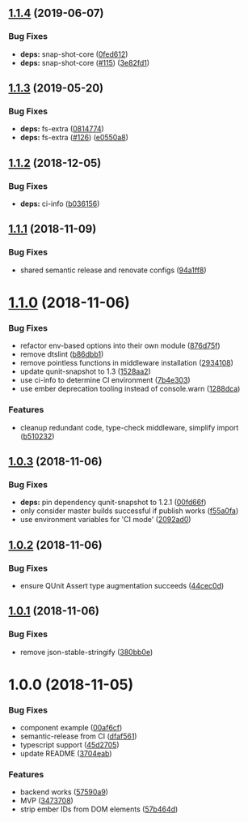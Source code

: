 ## [1.1.4](https://github.com/mike-north/ember-qunit-snapshots/compare/v1.1.3...v1.1.4) (2019-06-07)


### Bug Fixes

* **deps:** snap-shot-core ([0fed612](https://github.com/mike-north/ember-qunit-snapshots/commit/0fed612))
* **deps:** snap-shot-core ([#115](https://github.com/mike-north/ember-qunit-snapshots/issues/115)) ([3e82fd1](https://github.com/mike-north/ember-qunit-snapshots/commit/3e82fd1))

## [1.1.3](https://github.com/mike-north/ember-qunit-snapshots/compare/v1.1.2...v1.1.3) (2019-05-20)


### Bug Fixes

* **deps:** fs-extra ([0814774](https://github.com/mike-north/ember-qunit-snapshots/commit/0814774))
* **deps:** fs-extra ([#126](https://github.com/mike-north/ember-qunit-snapshots/issues/126)) ([e0550a8](https://github.com/mike-north/ember-qunit-snapshots/commit/e0550a8))

## [1.1.2](https://github.com/mike-north/ember-qunit-snapshots/compare/v1.1.1...v1.1.2) (2018-12-05)


### Bug Fixes

* **deps:** ci-info ([b036156](https://github.com/mike-north/ember-qunit-snapshots/commit/b036156))

## [1.1.1](https://github.com/mike-north/ember-qunit-snapshots/compare/v1.1.0...v1.1.1) (2018-11-09)


### Bug Fixes

* shared semantic release and renovate configs ([94a1ff8](https://github.com/mike-north/ember-qunit-snapshots/commit/94a1ff8))

# [1.1.0](https://github.com/mike-north/ember-qunit-snapshots/compare/v1.0.3...v1.1.0) (2018-11-06)


### Bug Fixes

* refactor env-based options into their own module ([876d75f](https://github.com/mike-north/ember-qunit-snapshots/commit/876d75f))
* remove dtslint ([b86dbb1](https://github.com/mike-north/ember-qunit-snapshots/commit/b86dbb1))
* remove pointless functions in middleware installation ([2934108](https://github.com/mike-north/ember-qunit-snapshots/commit/2934108))
* update qunit-snapshot to 1.3 ([1528aa2](https://github.com/mike-north/ember-qunit-snapshots/commit/1528aa2))
* use ci-info to determine CI environment ([7b4e303](https://github.com/mike-north/ember-qunit-snapshots/commit/7b4e303))
* use ember deprecation tooling instead of console.warn ([1288dca](https://github.com/mike-north/ember-qunit-snapshots/commit/1288dca))


### Features

* cleanup redundant code, type-check middleware, simplify import ([b510232](https://github.com/mike-north/ember-qunit-snapshots/commit/b510232))

## [1.0.3](https://github.com/mike-north/ember-qunit-snapshots/compare/v1.0.2...v1.0.3) (2018-11-06)


### Bug Fixes

* **deps:** pin dependency qunit-snapshot to 1.2.1 ([00fd66f](https://github.com/mike-north/ember-qunit-snapshots/commit/00fd66f))
* only consider master builds successful if publish works ([f55a0fa](https://github.com/mike-north/ember-qunit-snapshots/commit/f55a0fa))
* use environment variables for 'CI mode' ([2092ad0](https://github.com/mike-north/ember-qunit-snapshots/commit/2092ad0))

## [1.0.2](https://github.com/mike-north/ember-qunit-snapshots/compare/v1.0.1...v1.0.2) (2018-11-06)


### Bug Fixes

* ensure QUnit Assert type augmentation succeeds ([44cec0d](https://github.com/mike-north/ember-qunit-snapshots/commit/44cec0d))

## [1.0.1](https://github.com/mike-north/ember-qunit-snapshots/compare/v1.0.0...v1.0.1) (2018-11-06)


### Bug Fixes

* remove json-stable-stringify ([380bb0e](https://github.com/mike-north/ember-qunit-snapshots/commit/380bb0e))

# 1.0.0 (2018-11-05)


### Bug Fixes

* component example ([00af6cf](https://github.com/mike-north/ember-qunit-snapshots/commit/00af6cf))
* semantic-release from CI ([dfaf561](https://github.com/mike-north/ember-qunit-snapshots/commit/dfaf561))
* typescript support ([45d2705](https://github.com/mike-north/ember-qunit-snapshots/commit/45d2705))
* update README ([3704eab](https://github.com/mike-north/ember-qunit-snapshots/commit/3704eab))


### Features

* backend works ([57590a9](https://github.com/mike-north/ember-qunit-snapshots/commit/57590a9))
* MVP ([3473708](https://github.com/mike-north/ember-qunit-snapshots/commit/3473708))
* strip ember IDs from DOM elements ([57b464d](https://github.com/mike-north/ember-qunit-snapshots/commit/57b464d))

